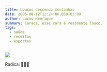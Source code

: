 ```yaml
---
title: Loucos descendo montanhas
date: 2005-08-12T12:24:00.000-03:00
author: Lucas Henrique
summary: Caraca, esse cara é realmente louco.
tags:
  - saúde
  - receitas
  - esportes
---
```

![](https://images.unsplash.com/photo-1604850613811-b50ad1aeeecd?q=80&w=387&auto=format&fit=crop&ixlib=rb-4.1.0&ixid=M3wxMjA3fDB8MHxwaG90by1wYWdlfHx8fGVufDB8fHx8fA%3D%3D)

Radical 🤘🏻🤪
